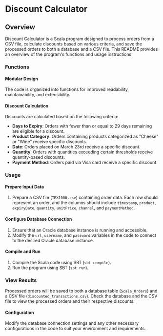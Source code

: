 # Discount Calculator

## Overview

Discount Calculator is a Scala program designed to process orders from a CSV file, calculate discounts based on various criteria, and save the processed orders to both a database and a CSV file. This README provides an overview of the program's functions and usage instructions.

### Functions

#### Modular Design

The code is organized into functions for improved readability, maintainability, and extensibility.

#### Discount Calculation

Discounts are calculated based on the following criteria:

- **Days to Expiry**: Orders with fewer than or equal to 29 days remaining are eligible for a discount.
- **Product Category**: Orders containing products categorized as "Cheese" or "Wine" receive specific discounts.
- **Date**: Orders placed on March 23rd receive a specific discount.
- **Quantity**: Orders with quantities exceeding certain thresholds receive quantity-based discounts.
- **Payment Method**: Orders paid via Visa card receive a specific discount.

### Usage

#### Prepare Input Data

1. Prepare a CSV file (`TRX1000.csv`) containing order data. Each row should represent an order, and the columns should include `timestamp`, `product`, `expiryDate`, `quantity`, `unitPrice`, `channel`, and `paymentMethod`.

#### Configure Database Connection

1. Ensure that an Oracle database instance is running and accessible.
2. Modify the `url`, `username`, and `password` variables in the code to connect to the desired Oracle database instance.

#### Compile and Run

1. Compile the Scala code using SBT (`sbt compile`).
2. Run the program using SBT (`sbt run`).

### View Results

Processed orders will be saved to both a database table (`Scala_Orders`) and a CSV file (`discounted_transactions.csv`). Check the database and the CSV file to view the processed orders and their respective discounts.

#### Configuration

Modify the database connection settings and any other necessary configurations in the code to suit your environment and requirements.

